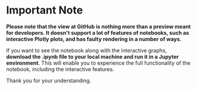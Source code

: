 # Important Note

**Please note that the view at GitHub is nothing more than a preview meant for developers. It doesn't support a lot of features of notebooks, such as interactive Plotly plots, and has faulty rendering in a number of ways.**

If you want to see the notebook along with the interactive graphs, **download the .ipynb file to your local machine and run it in a Jupyter environment**. This will enable you to experience the full functionality of the notebook, including the interactive features.

Thank you for your understanding.
